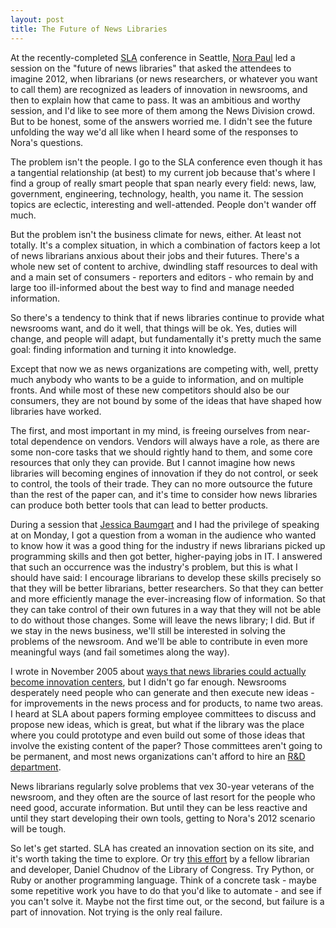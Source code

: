 ```yaml
---
layout: post
title: The Future of News Libraries
---
```


At the recently-completed [SLA](http://www.sla.org/) conference in Seattle, [Nora Paul](http://sjmc.umn.edu/people/profile.php?UID=npaul) led a session on the "future of news libraries" that asked the attendees to imagine 2012, when librarians (or news researchers, or whatever you want to call them) are recognized as leaders of innovation in newsrooms, and then to explain how that came to pass. It was an ambitious and worthy session, and I'd like to see more of them among the News Division crowd. But to be honest, some of the answers worried me. I didn't see the future unfolding the way we'd all like when I heard some of the responses to Nora's questions.

The problem isn't the people. I go to the SLA conference even though it has a tangential relationship (at best) to my current job because that's where I find a group of really smart people that span nearly every field: news, law, government, engineering, technology, health, you name it. The session topics are eclectic, interesting and well-attended. People don't wander off much.

But the problem isn't the business climate for news, either. At least not totally. It's a complex situation, in which a combination of factors keep a lot of news librarians anxious about their jobs and their futures. There's a whole new set of content to archive, dwindling staff resources to deal with and a main set of consumers - reporters and editors - who remain by and large too ill-informed about the best way to find and manage needed information.

So there's a tendency to think that if news libraries continue to provide what newsrooms want, and do it well, that things will be ok. Yes, duties will change, and people will adapt, but fundamentally it's pretty much the same goal: finding information and turning it into knowledge.

Except that now we as news organizations are competing with, well, pretty much anybody who wants to be a guide to information, and on multiple fronts. And while most of these new competitors should also be our consumers, they are not bound by some of the ideas that have shaped how libraries have worked.

The first, and most important in my mind, is freeing ourselves from near-total dependence on vendors. Vendors will always have a role, as there are some non-core tasks that we should rightly hand to them, and some core resources that only they can provide. But I cannot imagine how news libraries will becoming engines of innovation if they do not control, or seek to control, the tools of their trade. They can no more outsource the future than the rest of the paper can, and it's time to consider how news libraries can produce both better tools that can lead to better products.

During a session that [Jessica Baumgart](http://blogs.law.harvard.edu/jkbaumga/) and I had the privilege of speaking at on Monday, I got a question from a woman in the audience who wanted to know how it was a good thing for the industry if news librarians picked up programming skills and then got better, higher-paying jobs in IT. I answered that such an occurrence was the industry's problem, but this is what I should have said: I encourage librarians to develop these skills precisely so that they will be better librarians, better researchers. So that they can better and more efficiently manage the ever-increasing flow of information. So that they can take control of their own futures in a way that they will not be able to do without those changes. Some will leave the news library; I did. But if we stay in the news business, we'll still be interested in solving the problems of the newsroom. And we'll be able to contribute in even more meaningful ways (and fail sometimes along the way).

I wrote in November 2005 about [ways that news libraries could actually become innovation centers](http://thescoop.org/thefix/innovate-or-die/), but I didn't go far enough. Newsrooms desperately need people who can generate and then execute new ideas - for improvements in the news process and for products, to name two areas. I heard at SLA about papers forming employee committees to discuss and propose new ideas, which is great, but what if the library was the place where you could prototype and even build out some of those ideas that involve the existing content of the paper? Those committees aren't going to be permanent, and most news organizations can't afford to hire an [R&D department](http://www.nytlabs.com).

News librarians regularly solve problems that vex 30-year veterans of the newsroom, and they often are the source of last resort for the people who need good, accurate information. But until they can be less reactive and until they start developing their own tools, getting to Nora's 2012 scenario will be tough.

So let's get started. SLA has created an innovation section on its site, and it's worth taking the time to explore. Or try [this effort](http://onebiglibrary.net/learn2code) by a fellow librarian and developer, Daniel Chudnov of the Library of Congress. Try Python, or Ruby or another programming language. Think of a concrete task - maybe some repetitive work you have to do that you'd like to automate - and see if you can't solve it. Maybe not the first time out, or the second, but failure is a part of innovation. Not trying is the only real failure.

